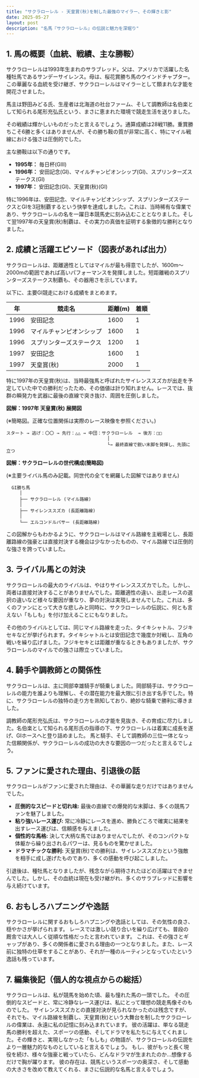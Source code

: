 ```yaml
---
title: "サクラローレル - 天皇賞(秋)を制した最強のマイラー、その輝きと影"
date: 2025-05-27
layout: post
description: "名馬『サクラローレル』の伝説と魅力を深堀り"
---
```


## 1. 馬の概要（血統、戦績、主な勝鞍）

サクラローレルは1993年生まれのサラブレッド。父は、アメリカで活躍した名種牡馬であるサンデーサイレンス。母は、桜花賞勝ち馬のウインドチャプター。この華麗なる血統を受け継ぎ、サクラローレルはマイラーとして類まれな才能を開花させました。

馬主は野田みどる氏、生産者は北海道の社台ファーム、そして調教師は名伯楽として知られる尾形充弘氏という、まさに恵まれた環境で競走生活を送りました。

その戦績は輝かしいものだったと言えるでしょう。通算成績は28戦11勝。重賞勝ちこそ6勝と多くはありませんが、その勝ち鞍の質が非常に高く、特にマイル戦線における強さは圧倒的でした。

主な勝鞍は以下の通りです。

* **1995年：** 毎日杯(GIII)
* **1996年：** 安田記念(GI)、マイルチャンピオンシップ(GI)、スプリンターズステークス(GI)
* **1997年：** 安田記念(GI)、天皇賞(秋)(GI)


特に1996年は、安田記念、マイルチャンピオンシップ、スプリンターズステークスとGIを3冠制覇するという快挙を達成しました。これは、当時稀有な偉業であり、サクラローレルの名を一躍日本競馬史に刻み込むこととなりました。そして翌1997年の天皇賞(秋)制覇は、その実力の真価を証明する象徴的な勝利となりました。


## 2. 成績と活躍エピソード（図表があれば出力）

サクラローレルは、距離適性としてはマイルが最も得意でしたが、1600m～2000mの範囲であれば高いパフォーマンスを発揮しました。短距離戦のスプリンターズステークス制覇も、その器用さを示しています。

以下に、主要GI競走における成績をまとめます。

| 年 | 競走名       | 距離(m) | 着順 |
|---|--------------|---------|------|
| 1996 | 安田記念       | 1600    | 1     |
| 1996 | マイルチャンピオンシップ | 1600    | 1     |
| 1996 | スプリンターズステークス | 1200    | 1     |
| 1997 | 安田記念       | 1600    | 1     |
| 1997 | 天皇賞(秋)     | 2000    | 1     |


特に1997年の天皇賞(秋)は、当時最強馬と呼ばれたサイレンススズカが出走を予定していた中での勝利だったため、その価値は計り知れません。レースでは、抜群の瞬発力を武器に最後の直線で突き抜け、周囲を圧倒しました。


**図解：1997年 天皇賞(秋) 展開図**

(※簡略図。正確な位置関係は実際のレース映像を参照ください。)

```
スタート → 逃げ：〇〇 → 先行：△△ → 中団：サクラローレル  → 後方：□□
                                      │
                                      └→ 最終直線で鋭い末脚を発揮し、先頭に立つ
```


**図解：サクラローレルの世代構成(簡略図)**

(※主要ライバル馬のみ記載。同世代の全てを網羅した図解ではありません)

```
  GI勝ち馬
     │
     ├── サクラローレル (マイル路線)
     │
     ├── サイレンススズカ (長距離路線)
     │
     └── エルコンドルパサー (長距離路線)
```

この図解からもわかるように、サクラローレルはマイル路線を主戦場とし、長距離路線の強豪とは直接対決する機会は少なかったものの、マイル路線では圧倒的な強さを誇っていました。


## 3. ライバル馬との対決

サクラローレルの最大のライバルは、やはりサイレンススズカでした。しかし、両者は直接対決することがありませんでした。距離適性の違い、出走レースの選択の違いなど様々な要因が重なり、夢の対決は実現しませんでした。これは、多くのファンにとって大きな悲しみと同時に、サクラローレルの伝説に、何とも言えない「もしも」を付け加えることにもなりました。

その他のライバルとしては、同じマイル路線を走った、タイキシャトル、フジキセキなどが挙げられます。タイキシャトルとは安田記念で幾度か対戦し、互角の戦いを繰り広げました。フジキセキとは距離が重なるときもありましたが、サクラローレルのマイルでの強さは際立っていました。


## 4. 騎手や調教師との関係性

サクラローレルは、主に岡部幸雄騎手が騎乗しました。岡部騎手は、サクラローレルの能力を誰よりも理解し、その潜在能力を最大限に引き出す名手でした。特に、サクラローレルの独特の走り方を熟知しており、絶妙な騎乗で勝利に導きました。

調教師の尾形充弘氏は、サクラローレルの才能を見抜き、その育成に尽力しました。名伯楽として知られる尾形氏の指導の下、サクラローレルは着実に成長を遂げ、GIホースへと登り詰めました。  馬と騎手、そして調教師の三位一体となった信頼関係が、サクラローレルの成功の大きな要因の一つだったと言えるでしょう。


## 5. ファンに愛された理由、引退後の話

サクラローレルがファンに愛された理由は、その華麗な走りだけではありませんでした。

* **圧倒的なスピードと切れ味:**  最後の直線での爆発的な末脚は、多くの競馬ファンを魅了しました。
* **粘り強いレース運び:**  常に冷静にレースを進め、勝負どころで確実に結果を出すレース運びは、信頼感を与えました。
* **個性的な馬格:**  決して大柄な馬ではありませんでしたが、そのコンパクトな体躯から繰り出されるパワーは、見るものを驚かせました。
* **ドラマチックな勝利:**  天皇賞(秋)での勝利は、サイレンススズカという強敵を相手に成し遂げたものであり、多くの感動を呼び起こしました。


引退後は、種牡馬となりましたが、残念ながら期待されたほどの活躍はできませんでした。しかし、その血統は現在も受け継がれ、多くのサラブレッドに影響を与え続けています。


## 6. おもしろハプニングや逸話

サクラローレルに関するおもしろハプニングや逸話としては、その気性の良さ、穏やかさが挙げられます。  レースでは激しい競り合いを繰り広げても、普段の厩舎では大人しく従順な性格だったと言われています。  これは、その強さとギャップがあり、多くの関係者に愛される理由の一つとなりました。また、レース前に独特の仕草をすることがあり、それが一種のルーティンとなっていたという逸話も残っています。


## 7. 編集後記（個人的な視点からの総括）

サクラローレルは、私が競馬を始めた頃、最も憧れた馬の一頭でした。  その圧倒的なスピードと、常に冷静なレース運びは、私にとって理想の競走馬像そのものでした。  サイレンススズカとの直接対決が見られなかったのは残念ですが、それでも、マイル路線を制覇し、天皇賞(秋)という大舞台を制したサクラローレルの偉業は、永遠に私の記憶に刻み込まれています。  彼の活躍は、単なる競走馬の勝利を超えた、スポーツの感動、そしてドラマを私たちに与えてくれました。その輝きと、実現しなかった「もしも」の物語が、サクラローレルの伝説をより一層魅力的なものとしていると言えるでしょう。  もし、彼がもっと長く現役を続け、様々な強豪と戦っていたら、どんなドラマが生まれたのか…想像するだけで胸が躍ります。  彼の存在は、競馬というスポーツの奥深さ、そして感動の大きさを改めて教えてくれる、まさに伝説的な名馬と言えるでしょう。
